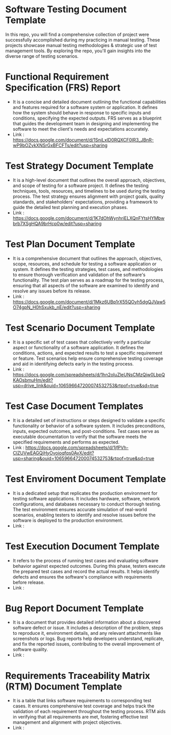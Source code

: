 # Software Testing Document Template
In this repo, you will find a comprehensive collection of project were successfully accomplished during my practicing in manual testing. These projects showcase manual testing methodologies &amp; strategic use of test management tools. By exploring the repo, you'll gain insights into the diverse range of testing scenarios.
 
# Functional Requirement Specification (FRS) Report
* It is a concise and detailed document outlining the functional capabilities and features required for a software system or application. It defines how the system should behave in response to specific inputs and conditions, specifying the expected outputs. FRS serves as a blueprint that guides the development team in designing and implementing the software to meet the client's needs and expectations accurately.
* Link : https://docs.google.com/document/d/1SniLxID0RQXCF0IR3_JBnR-wP9bOZvkXNSrGxBFCFTs/edit?usp=sharing
  
# Test Strategy Document Template
* It is a high-level document that outlines the overall approach, objectives, and scope of testing for a software project. It defines the testing techniques, tools, resources, and timelines to be used during the testing process. The test strategy ensures alignment with project goals, quality standards, and stakeholders' expectations, providing a framework to guide the detailed test planning and execution phases.
* Link : https://docs.google.com/document/d/1K7dOhWynhriELXQnFYtsHYMbwbrb7XSgHQA9brHcp0w/edit?usp=sharing
  
# Test Plan Document Template
* It is a comprehensive document that outlines the approach, objectives, scope, resources, and schedule for testing a software application or system. It defines the testing strategies, test cases, and methodologies to ensure thorough verification and validation of the software's functionality. The test plan serves as a roadmap for the testing process, ensuring that all aspects of the software are examined to identify and resolve any issues before its release.
* Link : https://docs.google.com/document/d/1Mkz6UBp1rX55QOyh5dgQJVaw5O74gpN_H0hSxukb_nE/edit?usp=sharing

# Test Scenario Document Template
* It is a specific set of test cases that collectively verify a particular aspect or functionality of a software application. It defines the conditions, actions, and expected results to test a specific requirement or feature. Test scenarios help ensure comprehensive testing coverage and aid in identifying defects early in the testing process.
* Link : https://docs.google.com/spreadsheets/d/1hn2oIuZleUNsCMzQjw0LbpQKAOsbmuHm/edit?usp=drive_link&ouid=106596647200074532753&rtpof=true&sd=true
  
# Test Case Document Templates
* It is a detailed set of instructions or steps designed to validate a specific functionality or behavior of a software system. It includes preconditions, inputs, expected outcomes, and post-conditions. Test cases serve as executable documentation to verify that the software meets the specified requirements and performs as expected.
* Link : https://docs.google.com/spreadsheets/d/1jfPVh-ClZUVwEAGQjHyOvoioqfqs0AvX/edit?usp=sharing&ouid=106596647200074532753&rtpof=true&sd=true

# Test Enviroment Document Template
* It is a dedicated setup that replicates the production environment for testing software applications. It includes hardware, software, network configurations, and databases necessary to conduct thorough testing. The test environment ensures accurate simulation of real-world scenarios, enabling testers to identify and resolve issues before the software is deployed to the production environment.
* Link :
  
# Test Execution Document Template
* It refers to the process of running test cases and evaluating software behavior against expected outcomes. During this phase, testers execute the prepared test cases and record the actual results. It helps identify defects and ensures the software's compliance with requirements before release.
* Link :
  
# Bug Report Document Template
* It is a document that provides detailed information about a discovered software defect or issue. It includes a description of the problem, steps to reproduce it, environment details, and any relevant attachments like screenshots or logs. Bug reports help developers understand, replicate, and fix the reported issues, contributing to the overall improvement of software quality.
* Link :

#  Requirements Traceability Matrix (RTM) Document Template
* It is a table that links software requirements to corresponding test cases. It ensures comprehensive test coverage and helps track the validation of each requirement throughout the testing process. RTM aids in verifying that all requirements are met, fostering effective test management and alignment with project objectives.
* Link :
